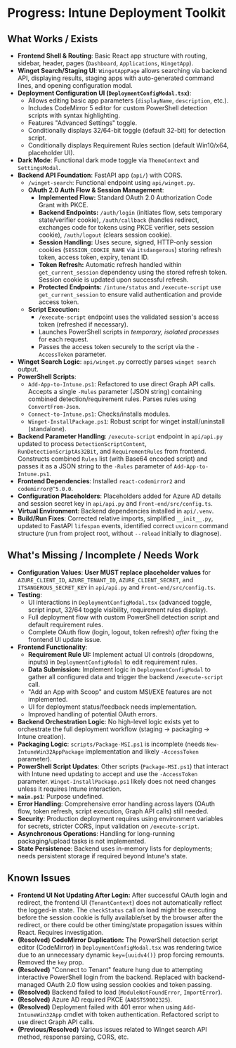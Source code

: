 # Progress: Intune Deployment Toolkit

## What Works / Exists

*   **Frontend Shell & Routing**: Basic React app structure with routing, sidebar, header, pages (`Dashboard`, `Applications`, `WingetApp`).
*   **Winget Search/Staging UI**: `WingetAppPage` allows searching via backend API, displaying results, staging apps with auto-generated command lines, and opening configuration modal.
*   **Deployment Configuration UI (`DeploymentConfigModal.tsx`)**:
    *   Allows editing basic app parameters (`displayName`, `description`, etc.).
    *   Includes CodeMirror 5 editor for custom PowerShell detection scripts with syntax highlighting.
    *   Features "Advanced Settings" toggle.
    *   Conditionally displays 32/64-bit toggle (default 32-bit) for detection script.
    *   Conditionally displays Requirement Rules section (default Win10/x64, placeholder UI).
*   **Dark Mode**: Functional dark mode toggle via `ThemeContext` and `SettingsModal`.
*   **Backend API Foundation**: FastAPI app (`api/`) with CORS.
    *   `/winget-search`: Functional endpoint using `api/winget.py`.
    *   **OAuth 2.0 Auth Flow & Session Management**:
        *   **Implemented Flow:** Standard OAuth 2.0 Authorization Code Grant with PKCE.
        *   **Backend Endpoints:** `/auth/login` (initiates flow, sets temporary state/verifier cookie), `/auth/callback` (handles redirect, exchanges code for tokens using PKCE verifier, sets session cookie), `/auth/logout` (clears session cookie).
        *   **Session Handling:** Uses secure, signed, HTTP-only session cookies (`SESSION_COOKIE_NAME` via `itsdangerous`) storing refresh token, access token, expiry, tenant ID.
        *   **Token Refresh:** Automatic refresh handled within `get_current_session` dependency using the stored refresh token. Session cookie is updated upon successful refresh.
        *   **Protected Endpoints:** `/intune/status` and `/execute-script` use `get_current_session` to ensure valid authentication and provide access token.
    *   **Script Execution:**
        *   `/execute-script` endpoint uses the validated session's access token (refreshed if necessary).
        *   Launches PowerShell scripts in *temporary, isolated processes* for each request.
        *   Passes the access token securely to the script via the `-AccessToken` parameter.
*   **Winget Search Logic**: `api/winget.py` correctly parses `winget search` output.
*   **PowerShell Scripts**:
    *   `Add-App-to-Intune.ps1`: Refactored to use direct Graph API calls. Accepts a single `-Rules` parameter (JSON string) containing combined detection/requirement rules. Parses rules using `ConvertFrom-Json`.
    *   `Connect-to-Intune.ps1`: Checks/installs modules.
    *   `Winget-InstallPackage.ps1`: Robust script for winget install/uninstall (standalone).
*   **Backend Parameter Handling**: `/execute-script` endpoint in `api/api.py` updated to process `DetectionScriptContent`, `RunDetectionScriptAs32Bit`, and `RequirementRules` from frontend. Constructs combined `Rules` list (with Base64 encoded script) and passes it as a JSON string to the `-Rules` parameter of `Add-App-to-Intune.ps1`.
*   **Frontend Dependencies**: Installed `react-codemirror2` and `codemirror@^5.0.0`.
*   **Configuration Placeholders**: Placeholders added for Azure AD details and session secret key in `api/api.py` and `Front-end/src/config.ts`.
*   **Virtual Environment**: Backend dependencies installed in `api/.venv`.
*   **Build/Run Fixes**: Corrected relative imports, simplified `__init__.py`, updated to FastAPI `lifespan` events, identified correct `uvicorn` command structure (run from project root, without `--reload` initially to diagnose).

## What's Missing / Incomplete / Needs Work

*   **Configuration Values**: **User MUST replace placeholder values** for `AZURE_CLIENT_ID`, `AZURE_TENANT_ID`, `AZURE_CLIENT_SECRET`, and `ITSANGEROUS_SECRET_KEY` in `api/api.py` and `Front-end/src/config.ts`.
*   **Testing**:
    *   UI interactions in `DeploymentConfigModal.tsx` (advanced toggle, script input, 32/64 toggle visibility, requirement rules display).
    *   Full deployment flow with custom PowerShell detection script and default requirement rules.
    *   Complete OAuth flow (login, logout, token refresh) *after* fixing the frontend UI update issue.
*   **Frontend Functionality**:
    *   **Requirement Rule UI:** Implement actual UI controls (dropdowns, inputs) in `DeploymentConfigModal` to edit requirement rules.
    *   **Data Submission:** Implement logic in `DeploymentConfigModal` to gather all configured data and trigger the backend `/execute-script` call.
    *   "Add an App with Scoop" and custom MSI/EXE features are not implemented.
    *   UI for deployment status/feedback needs implementation.
    *   Improved handling of potential OAuth errors.
*   **Backend Orchestration Logic**: No high-level logic exists yet to orchestrate the full deployment workflow (staging -> packaging -> Intune creation).
*   **Packaging Logic**: `scripts/Package-MSI.ps1` is incomplete (needs `New-IntuneWin32AppPackage` implementation and likely `-AccessToken` parameter).
*   **PowerShell Script Updates**: Other scripts (`Package-MSI.ps1`) that interact with Intune need updating to accept and use the `-AccessToken` parameter. `Winget-InstallPackage.ps1` likely does not need changes unless it requires Intune interaction.
*   **`main.ps1`**: Purpose undefined.
*   **Error Handling**: Comprehensive error handling across layers (OAuth flow, token refresh, script execution, Graph API calls) still needed.
*   **Security**: Production deployment requires using environment variables for secrets, stricter CORS, input validation on `/execute-script`.
*   **Asynchronous Operations**: Handling for long-running packaging/upload tasks is not implemented.
*   **State Persistence**: Backend uses in-memory lists for deployments; needs persistent storage if required beyond Intune's state.

## Known Issues
*   **Frontend UI Not Updating After Login:** After successful OAuth login and redirect, the frontend UI (`TenantContext`) does not automatically reflect the logged-in state. The `checkStatus` call on load might be executing before the session cookie is fully available/set by the browser after the redirect, or there could be other timing/state propagation issues within React. Requires investigation.
*   **(Resolved) CodeMirror Duplication:** The PowerShell detection script editor (CodeMirror) in `DeploymentConfigModal.tsx` was rendering twice due to an unnecessary dynamic `key={uuidv4()}` prop forcing remounts. Removed the `key` prop.
*   **(Resolved)** "Connect to Tenant" feature hung due to attempting interactive PowerShell login from the backend. Replaced with backend-managed OAuth 2.0 flow using session cookies and token passing.
*   **(Resolved)** Backend failed to load (`ModuleNotFoundError`, `ImportError`).
*   **(Resolved)** Azure AD required PKCE (`AADSTS9002325`).
*   **(Resolved)** Deployment failed with 401 error when using `Add-IntuneWin32App` cmdlet with token authentication. Refactored script to use direct Graph API calls.
*   **(Previous/Resolved)** Various issues related to Winget search API method, response parsing, CORS, etc.

